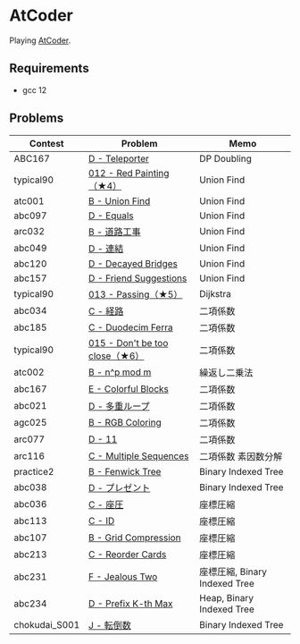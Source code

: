 # AtCoder

Playing [AtCoder](https://atcoder.jp/).

## Requirements

- gcc 12

## Problems

| Contest       | Problem                                                                                   | Memo                          |
| ------------- | ----------------------------------------------------------------------------------------- | ----------------------------- |
| ABC167        | [D - Teleporter](https://atcoder.jp/contests/abc167/tasks/abc167_d)                       | DP Doubling                   |
| typical90     | [012 - Red Painting（★4）](https://atcoder.jp/contests/typical90/tasks/typical90_l)       | Union Find                    |
| atc001        | [B - Union Find](https://atcoder.jp/contests/atc001/tasks/unionfind_a)                    | Union Find                    |
| abc097        | [D - Equals](https://atcoder.jp/contests/abc097/tasks/arc097_b)                           | Union Find                    |
| arc032        | [B - 道路工事](https://atcoder.jp/contests/arc032/tasks/arc032_2)                         | Union Find                    |
| abc049        | [D - 連結](https://atcoder.jp/contests/abc049/tasks/arc065_b)                             | Union Find                    |
| abc120        | [D - Decayed Bridges](https://atcoder.jp/contests/abc120/tasks/abc120_d)                  | Union Find                    |
| abc157        | [D - Friend Suggestions](https://atcoder.jp/contests/abc157/tasks/abc157_d)               | Union Find                    |
| typical90     | [013 - Passing（★5）](https://atcoder.jp/contests/typical90/tasks/typical90_m)            | Dijkstra                      |
| abc034        | [C - 経路](https://atcoder.jp/contests/abc034/tasks/abc034_c)                             | 二項係数                      |
| abc185        | [C - Duodecim Ferra](https://atcoder.jp/contests/abc185/tasks/abc185_c)                   | 二項係数                      |
| typical90     | [015 - Don't be too close（★6）](https://atcoder.jp/contests/typical90/tasks/typical90_o) | 二項係数                      |
| atc002        | [B - n^p mod m](https://atcoder.jp/contests/atc002/tasks/atc002_b)                        | 繰返し二乗法                  |
| abc167        | [E - Colorful Blocks](https://atcoder.jp/contests/abc167/tasks/abc167_e)                  | 二項係数                      |
| abc021        | [D - 多重ループ](https://atcoder.jp/contests/abc021/tasks/abc021_d)                     | 二項係数                      |
| agc025        | [B - RGB Coloring](https://atcoder.jp/contests/agc025/tasks/agc025_b)                     | 二項係数                      |
| arc077        | [D - 11](https://atcoder.jp/contests/arc077/tasks/arc077_b)                               | 二項係数                      |
| arc116        | [C - Multiple Sequences](https://atcoder.jp/contests/arc116/tasks/arc116_c)               | 二項係数 素因数分解           |
| practice2     | [B - Fenwick Tree](https://atcoder.jp/contests/practice2/tasks/practice2_b)               | Binary Indexed Tree           |
| abc038        | [D - プレゼント](https://atcoder.jp/contests/abc038/tasks/abc038_d)                   | Binary Indexed Tree           |
| abc036        | [C - 座圧](https://atcoder.jp/contests/abc036/tasks/abc036_c)                             | 座標圧縮                      |
| abc113        | [C - ID](https://atcoder.jp/contests/abc113/tasks/abc113_c)                               | 座標圧縮                      |
| abc107        | [B - Grid Compression](https://atcoder.jp/contests/abc107/tasks/abc107_b)                 | 座標圧縮                      |
| abc213        | [C - Reorder Cards](https://atcoder.jp/contests/abc213/tasks/abc213_c)                    | 座標圧縮                      |
| abc231        | [F - Jealous Two](https://atcoder.jp/contests/abc231/tasks/abc231_f)                      | 座標圧縮, Binary Indexed Tree |
| abc234        | [D - Prefix K-th Max](https://atcoder.jp/contests/abc234/tasks/abc234_d)                  | Heap, Binary Indexed Tree     |
| chokudai_S001 | [J - 転倒数](https://atcoder.jp/contests/chokudai_S001/tasks/chokudai_S001_j)             | Binary Indexed Tree           |
